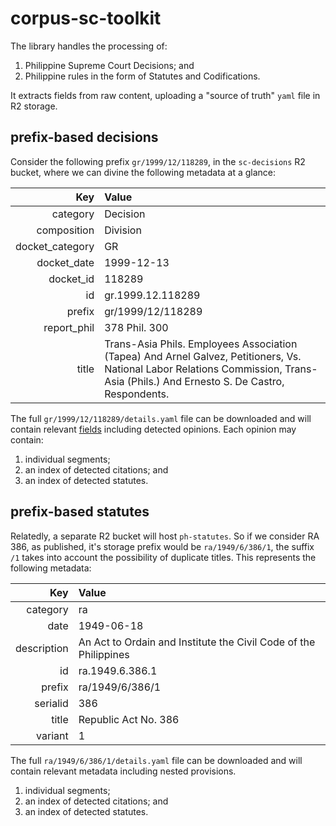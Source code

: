 # corpus-sc-toolkit

The library handles the processing of:

  1. Philippine Supreme Court Decisions; and
  2. Philippine rules in the form of Statutes and Codifications.

It extracts fields from raw content, uploading a "source of truth" `yaml` file in R2 storage.

## prefix-based decisions

Consider the following prefix `gr/1999/12/118289`, in the `sc-decisions` R2 bucket, where we can divine the following metadata at a glance:

Key | Value
--:|:--
category | Decision
composition | Division
docket_category | GR
docket_date | 1999-12-13
docket_id | 118289
id | gr.1999.12.118289
prefix | gr/1999/12/118289
report_phil | 378 Phil. 300
title | Trans-Asia Phils. Employees Association (Tapea) And Arnel Galvez, Petitioners, Vs. National Labor Relations Commission, Trans-Asia (Phils.) And Ernesto S. De Castro, Respondents.

The full `gr/1999/12/118289/details.yaml` file can be downloaded and will contain relevant [fields](decisions/fields.md) including detected opinions. Each opinion may contain:

1. individual segments;
2. an index of detected citations; and
3. an index of detected statutes.

## prefix-based statutes

Relatedly, a separate R2 bucket will host `ph-statutes`. So if we consider RA 386, as published, it's storage prefix would be `ra/1949/6/386/1`, the suffix `/1` takes into account the possibility of duplicate titles. This represents the following metadata:

Key | Value
--:|:--
category | ra
date | 1949-06-18
description |An Act to Ordain and Institute the Civil Code of the Philippines
id | ra.1949.6.386.1
prefix | ra/1949/6/386/1
serialid | 386
title | Republic Act No. 386
variant | 1

The full `ra/1949/6/386/1/details.yaml` file can be downloaded and will contain relevant metadata including nested provisions.

1. individual segments;
2. an index of detected citations; and
3. an index of detected statutes.
